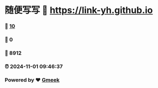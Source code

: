 # 随便写写 :link: https://link-yh.github.io 
### :page_facing_up: [10](https://link-yh.github.io/tag.html) 
### :speech_balloon: 0 
### :hibiscus: 8912 
### :alarm_clock: 2024-11-01 09:46:37 
### Powered by :heart: [Gmeek](https://github.com/Meekdai/Gmeek)
